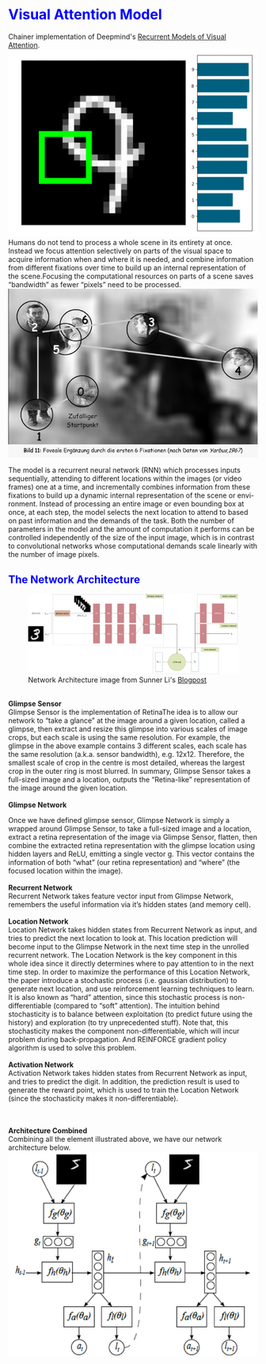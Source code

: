 # <span style="color:blue">Visual Attention Model </span>
Chainer implementation of Deepmind's <a href='https://papers.nips.cc/paper/5542-recurrent-models-of-visual-attention.pdf'>Recurrent Models of Visual Attention</a>.
![Image](media/VAM_gif.gif)
Humans do not tend to process a whole scene in its entirety at once.  Instead we focus attention selectively on parts of the visual space to acquire information when and where it is needed, and combine information from different fixations over time to build up an internal representation of the scene.Focusing the computational resources on parts of a scene saves “bandwidth”
as fewer “pixels” need to be processed.
![Image](media/attention.png)

The model is a recurrent neural network (RNN) which processes inputs sequentially, attending to
different locations within the images (or video frames) one at a time, and incrementally combines
information from these fixations to build up a dynamic internal representation of the scene or envi-
ronment. Instead of processing an entire image or even bounding box at once, at each step, the model
selects the next location to attend to based on past information
and
the demands of the task.  Both
the number of parameters in the model and the amount of computation it performs can be controlled
independently of the size of the input image, which is in contrast to convolutional networks whose
computational demands scale linearly with the number of image pixels. 
## <span style="color:blue"> The Network Architecture </span>

<figure><img src='media/model.png'><figcaption>Network Architecture image from Sunner Li's <a href='https://medium.com/@sunnerli/visual-attention-in-deep-learning-77653f611855'>Blogpost<a></figcaption></figure>
<br><b>Glimpse Sensor</b>

<br>
Glimpse Sensor is the implementation of RetinaThe idea is to allow our network to “take a glance” at the image around a given location, called a glimpse, then extract and resize this glimpse into various scales of image
crops, but each scale is using the same resolution. For example, the glimpse in the above example contains 3 different scales, each scale has the same resolution (a.k.a. sensor bandwidth), e.g. 12x12. Therefore, the smallest
scale of crop in the centre is most detailed, whereas the largest crop in the outer ring is most blurred. In summary, Glimpse Sensor takes a full-sized image and a location, outputs the “Retina-like” representation of the image 
around the given location.
<br><br>
<b>Glimpse Network</b>


Once we have defined glimpse sensor, Glimpse Network is simply a wrapped around Glimpse Sensor, to take a full-sized image and a location, extract a retina representation of the image via Glimpse Sensor, flatten, then combine the
extracted retina representation with the glimpse location using hidden layers and ReLU, emitting a single vector g. This vector contains the information of both “what” (our retina representation) and “where” (the focused location within the image).
<br><br><b>Recurrent Network</b><br>
Recurrent Network takes feature vector input from Glimpse Network, remembers the useful information via it’s hidden states (and memory cell).
<br><br>
<b>Location Network</b><br>
Location Network takes hidden states from Recurrent Network as input, and tries to predict the next location to look at. This location prediction will become input to the Glimpse Network in the next time step in the unrolled recurrent network. The Location Network is the key component in this whole idea since it directly determines where to pay attention to in the next time step. In order to maximize the performance of this Location Network, the paper introduce a stochastic process (i.e. gaussian distribution) to generate next location, and use reinforcement learning techniques to learn. It is also known as “hard” attention, since this stochastic process is non-differentiable (compared to “soft” attention). The intuition behind stochasticity is to balance between exploitation (to predict future using the history) and exploration (to try unprecedented stuff). Note that, this stochasticity makes the component non-differentiable, which will incur problem during back-propagation. And REINFORCE gradient policy algorithm is used to solve this problem.
<br><br><b>Activation Network</b></br>
Activation Network takes hidden states from Recurrent Network as input, and tries to predict the digit. In addition, the prediction result is used to generate the reward point, which is used to train the Location Network (since the stochasticity makes it non-differentiable).

<br><br><b>Architecture Combined</b></br>
Combining all the element illustrated above, we have our network architecture below.
![Image](media/combined.png)
